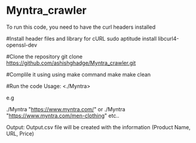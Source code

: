 # Myntra_crawler

To run this code, you need to have the curl headers installed

#Install header files and library for cURL
sudo aptitude install libcurl4-openssl-dev

#Clone the repository
git clone https://github.com/ashishghadge/Myntra_crawler.git

#Complile it using using make command
make
make clean

#Run the code
Usage: <./Myntra> <URL>

e.g

./Myntra "https://www.myntra.com/"
or
./Myntra "https://www.myntra.com/men-clothing"
etc..

Output:
Output.csv file will be created with the information (Product Name, URL, Price)
